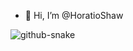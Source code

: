 - 👋 Hi, I’m @HoratioShaw

<picture>
  <source media="(prefers-color-scheme: dark)" srcset="(https://raw.githubusercontent.com/HoratioShaw/HoratioShaw/output/github-snake-dark.svg" />
  <source media="(prefers-color-scheme: light)" srcset="(https://raw.githubusercontent.com/HoratioShaw/HoratioShaw/output/github-snake.svg" />
  <img alt="github-snake" src="(https://raw.githubusercontent.com/HoratioShaw/HoratioShaw/output/github-snake.svg" />
</picture>
